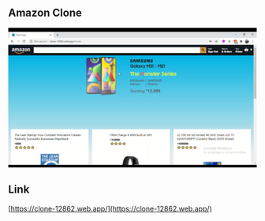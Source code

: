 ## Amazon Clone

![AmazonClone](AmazonClone.png)

## Link

[https://clone-12862.web.app/](https://clone-12862.web.app/)

